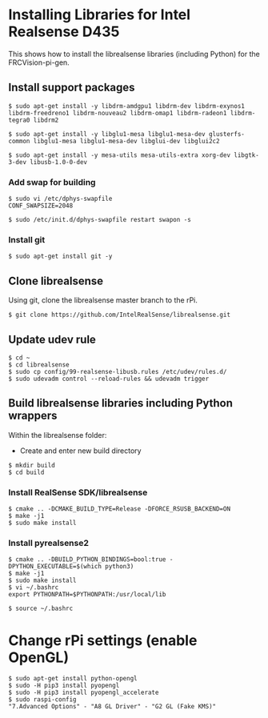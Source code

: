 # Installing Libraries for Intel Realsense D435
This shows how to install the librealsense libraries (including Python) for the FRCVision-pi-gen.

## Install support packages
```
$ sudo apt-get install -y libdrm-amdgpu1 libdrm-dev libdrm-exynos1 libdrm-freedreno1 libdrm-nouveau2 libdrm-omap1 libdrm-radeon1 libdrm-tegra0 libdrm2

$ sudo apt-get install -y libglu1-mesa libglu1-mesa-dev glusterfs-common libglu1-mesa libglu1-mesa-dev libglui-dev libglui2c2

$ sudo apt-get install -y mesa-utils mesa-utils-extra xorg-dev libgtk-3-dev libusb-1.0-0-dev
```
### Add swap for building
```
$ sudo vi /etc/dphys-swapfile
CONF_SWAPSIZE=2048

$ sudo /etc/init.d/dphys-swapfile restart swapon -s
```
### Install git
```
$ sudo apt-get install git -y
```
## Clone librealsense
Using git, clone the librealsense master branch to the rPi.
```
$ git clone https://github.com/IntelRealSense/librealsense.git
```
## Update udev rule
```
$ cd ~
$ cd librealsense
$ sudo cp config/99-realsense-libusb.rules /etc/udev/rules.d/
$ sudo udevadm control --reload-rules && udevadm trigger
```
## Build librealsense libraries including Python wrappers
Within the librealsense folder:
- Create and enter new build directory
```
$ mkdir build
$ cd build
```

### Install RealSense SDK/librealsense
```
$ cmake .. -DCMAKE_BUILD_TYPE=Release -DFORCE_RSUSB_BACKEND=ON
$ make -j1
$ sudo make install
```

### Install pyrealsense2
```
$ cmake .. -DBUILD_PYTHON_BINDINGS=bool:true -DPYTHON_EXECUTABLE=$(which python3)
$ make -j1
$ sudo make install
$ vi ~/.bashrc
export PYTHONPATH=$PYTHONPATH:/usr/local/lib

$ source ~/.bashrc
```

# Change rPi settings (enable OpenGL)
```
$ sudo apt-get install python-opengl
$ sudo -H pip3 install pyopengl
$ sudo -H pip3 install pyopengl_accelerate
$ sudo raspi-config
"7.Advanced Options" - "A8 GL Driver" - "G2 GL (Fake KMS)"
```
